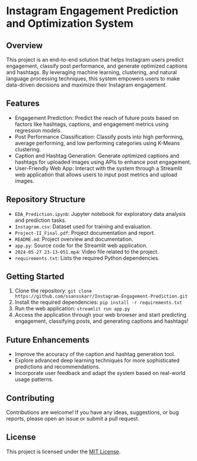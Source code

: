 # Instagram Engagement Prediction and Optimization System

## Overview
This project is an end-to-end solution that helps Instagram users predict engagement, classify post performance, and generate optimized captions and hashtags. By leveraging machine learning, clustering, and natural language processing techniques, this system empowers users to make data-driven decisions and maximize their Instagram engagement.

## Features
- Engagement Prediction: Predict the reach of future posts based on factors like hashtags, captions, and engagement metrics using regression models.
- Post Performance Classification: Classify posts into high performing, average performing, and low performing categories using K-Means clustering.
- Caption and Hashtag Generation: Generate optimized captions and hashtags for uploaded images using APIs to enhance post engagement.
- User-Friendly Web App: Interact with the system through a Streamlit web application that allows users to input post metrics and upload images.

## Repository Structure
- `EDA_Prediction.ipynb`: Jupyter notebook for exploratory data analysis and prediction tasks.
- `Instagram.csv`: Dataset used for training and evaluation.
- `Project-II_Final.pdf`: Project documentation and report.
- `README.md`: Project overview and documentation.
- `app.py`: Source code for the Streamlit web application.
- `2024-05-27 23-13-051.mp4`: Video file related to the project.
- `requirements.txt`: Lists the required Python dependencies.

## Getting Started
1. Clone the repository: `git clone https://github.com/ssansskarr/Instagram-Engagement-Prediction.git`
2. Install the required dependencies: `pip install -r requirements.txt`
3. Run the web application: `streamlit run app.py`
4. Access the application through your web browser and start predicting engagement, classifying posts, and generating captions and hashtags!

## Future Enhancements
- Improve the accuracy of the caption and hashtag generation tool.
- Explore advanced deep learning techniques for more sophisticated predictions and recommendations.
- Incorporate user feedback and adapt the system based on real-world usage patterns.

## Contributing
Contributions are welcome! If you have any ideas, suggestions, or bug reports, please open an issue or submit a pull request.

## License
This project is licensed under the [MIT License](LICENSE).
